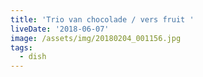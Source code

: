 ```yaml
---
title: 'Trio van chocolade / vers fruit '
liveDate: '2018-06-07'
image: /assets/img/20180204_001156.jpg
tags:
  - dish
---
```


